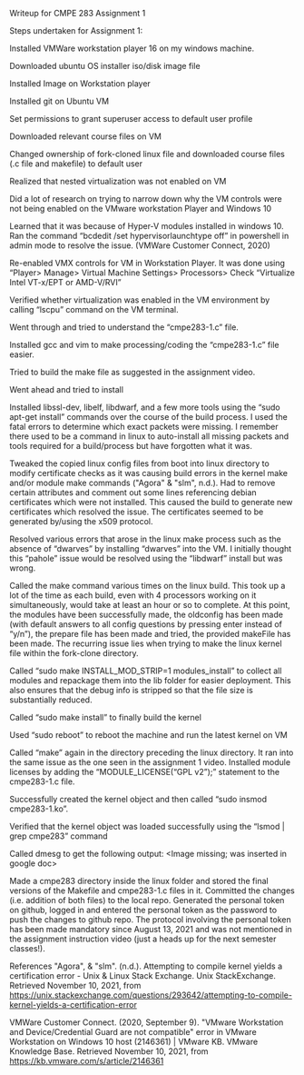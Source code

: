 Writeup for CMPE 283 Assignment 1

Steps undertaken for Assignment 1:

Installed VMWare workstation player 16 on my windows machine.

Downloaded ubuntu OS installer iso/disk image file

Installed Image on Workstation player

Installed git on Ubuntu VM

Set permissions to grant superuser access to default user profile

Downloaded relevant course files on VM

Changed ownership of fork-cloned linux file and downloaded course files (.c file and makefile) to default user

Realized that nested virtualization was not enabled on VM

Did a lot of research on trying to narrow down why the VM controls were not being enabled on the VMware workstation Player and Windows 10

Learned that it was because of Hyper-V modules installed in windows 10. Ran the command “bcdedit /set hypervisorlaunchtype off” in powershell in admin mode to resolve the issue. (VMWare Customer Connect, 2020)

Re-enabled VMX controls for VM in Workstation Player. It was done using “Player> Manage> Virtual Machine Settings> Processors> Check “Virtualize Intel VT-x/EPT or AMD-V/RVI”

Verified whether virtualization was enabled in the VM environment by calling “lscpu” command on the VM terminal.

Went through and tried to understand the “cmpe283-1.c” file.

Installed gcc and vim to make processing/coding the “cmpe283-1.c” file easier.

Tried to build the make file as suggested in the assignment video.

Went ahead and tried to install

Installed libssl-dev, libelf, libdwarf, and a few more tools using the “sudo apt-get install” commands over the course of the build process. I used the fatal errors to determine which exact packets were missing. I remember there used to be a command in linux to auto-install all missing packets and tools required for a build/process but have forgotten what it was.

Tweaked the copied linux config files from boot into linux directory to modify certificate checks as it was causing build errors in the kernel make and/or module make commands ("Agora" & "slm", n.d.). Had to remove certain attributes and comment out some lines referencing debian certificates which were not installed. This caused the build to generate new certificates which resolved the issue. The certificates seemed to be generated by/using the x509 protocol.

Resolved various errors that arose in the linux make process such as the absence of “dwarves” by installing “dwarves” into the VM. I initially thought this “pahole” issue would be resolved using the “libdwarf” install but was wrong.

Called the make command various times on the linux build. This took up a lot of the time as each build, even with 4 processors working on it simultaneously, would take at least an hour or so to complete. At this point, the modules have been successfully made, the oldconfig has been made (with default answers to all config questions by pressing enter instead of “y/n”), the prepare file has been made and tried, the provided makeFile has been made. The recurring issue lies when trying to make the linux kernel file within the fork-clone directory.

Called “sudo make INSTALL_MOD_STRIP=1 modules_install” to collect all modules and repackage them into the lib folder for easier deployment. This also ensures that the debug info is stripped so that the file size is substantially reduced.

Called “sudo make install” to finally build the kernel

Used “sudo reboot” to reboot the machine and run the latest kernel on VM

Called “make” again in the directory preceding the linux directory. It ran into the same issue as the one seen in the assignment 1 video. Installed module licenses by adding the “MODULE_LICENSE(“GPL v2”);” statement to the cmpe283-1.c file.

Successfully created the kernel object and then called “sudo insmod cmpe283-1.ko”.

Verified that the kernel object was loaded successfully using the “lsmod | grep cmpe283” command

Called dmesg to get the following output: <Image missing; was inserted in google doc>

Made a cmpe283 directory inside the linux folder and stored the final versions of the Makefile and cmpe283-1.c files in it. Committed the changes (i.e. addition of both files) to the local repo. Generated the personal token on github, logged in and entered the personal token as the password to push the changes to github repo. The protocol involving the personal token has been made mandatory since August 13, 2021 and was not mentioned in the assignment instruction video (just a heads up for the next semester classes!).



References
"Agora", & "slm". (n.d.). Attempting to compile kernel yields a certification error - Unix & Linux Stack Exchange. Unix StackExchange. Retrieved November 10, 2021, from https://unix.stackexchange.com/questions/293642/attempting-to-compile-kernel-yields-a-certification-error

VMWare Customer Connect. (2020, September 9). "VMware Workstation and Device/Credential Guard are not compatible" error in VMware Workstation on Windows 10 host (2146361) | VMware KB. VMware Knowledge Base. Retrieved November 10, 2021, from https://kb.vmware.com/s/article/2146361

